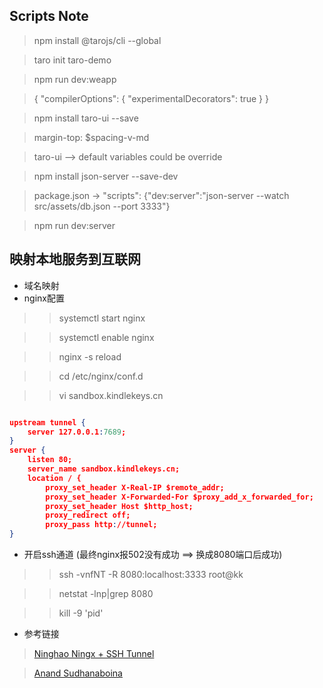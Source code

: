 ## Scripts Note

> npm install @tarojs/cli --global

> taro init taro-demo

> npm run dev:weapp

> {
   "compilerOptions": {
        "experimentalDecorators": true
    }
}

> npm install taro-ui --save

> margin-top: $spacing-v-md

> taro-ui --> default variables could be override

> npm install json-server --save-dev

> package.json -> "scripts": {"dev:server":"json-server --watch src/assets/db.json --port 3333"}

> npm run dev:server

## 映射本地服务到互联网
- 域名映射
- nginx配置 

>> systemctl start nginx

>> systemctl enable nginx

>> nginx -s reload

>> cd /etc/nginx/conf.d

>> vi sandbox.kindlekeys.cn

```json

upstream tunnel {
    server 127.0.0.1:7689;
}
server {
    listen 80;
    server_name sandbox.kindlekeys.cn;
    location / {
        proxy_set_header X-Real-IP $remote_addr;
        proxy_set_header X-Forwarded-For $proxy_add_x_forwarded_for;
        proxy_set_header Host $http_host;
        proxy_redirect off;
        proxy_pass http://tunnel;
}

```

- 开启ssh通道 (最终nginx报502没有成功 ==> 换成8080端口后成功)

>> ssh -vnfNT -R 8080:localhost:3333 root@kk

>> netstat -lnp|grep 8080

>> kill -9 'pid'


- 参考链接
> [Ninghao Ningx + SSH Tunnel](https://ninghao.net/blog/4452)

> [Anand Sudhanaboina](https://anands.github.io/blog/2015/11/03/using-reverse-ssh-tunneling-to-expose-services-on-private-networks-to-public-internet/)
